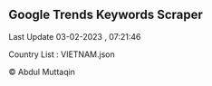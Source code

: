 

## Google Trends Keywords Scraper 
 
Last Update 03-02-2023 , 07:21:46

Country List :
VIETNAM.json



© Abdul Muttaqin 
